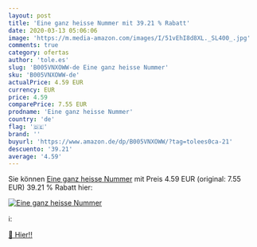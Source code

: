 ```yaml
---
layout: post
title: 'Eine ganz heisse Nummer mit 39.21 % Rabatt'
date: 2020-03-13 05:06:06
image: 'https://m.media-amazon.com/images/I/51vEhI8d8XL._SL400_.jpg'
comments: true
category: ofertas
author: 'tole.es'
slug: 'B005VNXOWW-de Eine ganz heisse Nummer'
sku: 'B005VNXOWW-de'
actualPrice: 4.59 EUR
currency: EUR
price: 4.59
comparePrice: 7.55 EUR
prodname: 'Eine ganz heisse Nummer'
country: 'de'
flag: '🇩🇪'
brand: ''
buyurl: 'https://www.amazon.de/dp/B005VNXOWW/?tag=tolees0ca-21'
descuento: '39.21'
average: '4.59'
---
```


Sie können [Eine ganz heisse Nummer](https://www.amazon.de/dp/B005VNXOWW/?tag=tolees0ca-21) mit Preis 4.59 EUR (original: 7.55 EUR) 39.21 % Rabatt hier:

[![Eine ganz heisse Nummer](https://m.media-amazon.com/images/I/51vEhI8d8XL._SL400_.jpg)](https://www.amazon.de/dp/B005VNXOWW/?tag=tolees0ca-21)

ℹ️:


[🛒 Hier!!](https://www.amazon.de/dp/B005VNXOWW/?tag=tolees0ca-21)
